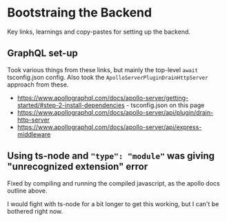 # Bootstraing the Backend

Key links, learnings and copy-pastes for setting up the backend.

## GraphQL set-up
Took various things from these links, but mainly the top-level `await` tsconfig.json config. Also took the `ApolloServerPluginDrainHttpServer` approach from these.
  - https://www.apollographql.com/docs/apollo-server/getting-started/#step-2-install-dependencies - tsconfig.json on this page
  - https://www.apollographql.com/docs/apollo-server/api/plugin/drain-http-server
  - https://www.apollographql.com/docs/apollo-server/api/express-middleware

## Using ts-node and `"type": "module"` was giving "unrecognized extension" error
Fixed by compiling and running the compiled javascript, as the apollo docs outline above. 

I would fight with ts-node for a bit longer to get this working, but I can't be bothered right now.
